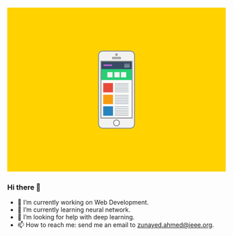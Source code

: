 ![](DXKg.gif)

### Hi there 👋


- 🔭 I’m currently working on Web Development.
- 🌱 I’m currently learning neural network.
- 🤔 I’m looking for help with deep learning.
- 📫 How to reach me: send me an email to zunayed.ahmed@ieee.org.


<!--
**ZunayedAhmed/ZunayedAhmed** is a ✨ _special_ ✨ repository because its `README.md` (this file) appears on your GitHub profile.

Here are some ideas to get you started:


- 💬 Ask me about myself.

-->
